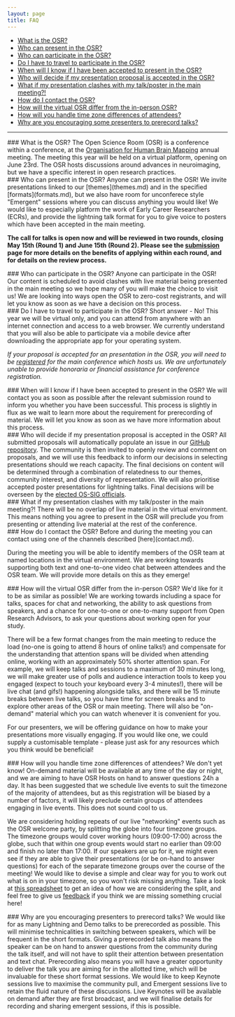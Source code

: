 ```yaml
---
layout: page
title: FAQ
---
```


- [What is the OSR?](#what)
- [Who can present in the OSR?](#whopresent)
- [Who can participate in the OSR?](#whovisit)
- [Do I have to travel to participate in the OSR?](#attend)
- [When will I know if I have been accepted to present in the OSR?](#when)
- [Who will decide if my presentation proposal is accepted in the OSR?](#decide)
- [What if my presentation clashes with my talk/poster in the main meeting?!](#clash)
- [How do I contact the OSR?](#contact)
- [How will the virtual OSR differ from the in-person OSR?](#virtual)
- [How will you handle time zone differences of attendees?](#time-zones)
- [Why are you encouraging some presenters to prerecord talks?](#prerecord)

---



<div id='what'></div>
### What is the OSR?
The Open Science Room (OSR) is a conference within a conference, at the <a href="https://www.humanbrainmapping.org/">Organisation for Human Brain Mapping</a> annual meeting. The meeting this year will be held on a virtual platform, opening on June 23rd. The OSR hosts discussions around advances in neuroimaging, but we have a specific interest in open research practices.

<div id='whopresent'></div>
### Who can present in the OSR?
Anyone can present in the OSR! We invite presentations linked to our [themes](themes.md) and in the specified [formats](formats.md),
but we also have room for unconferece style "Emergent" sessions where you can discuss anything you would like! We would like to especially platform the work of Early Career Researchers (ECRs), and provide the lightning talk format for you to give voice to posters which have been accepted in the main meeting.

**The call for talks is open now and will be reviewed in two rounds, closing May 15th (Round 1) and June 15th (Round 2). Please see the [submission](submit.md) page for more details on the benefits of applying within each round, and for details on the review process.**

<div id='whovisit'></div>
### Who can participate in the OSR?
Anyone can participate in the OSR! Our content is scheduled to avoid clashes with live material being presented in the main meeting so we hope many of you will make the choice to visit us! We are looking into ways open the OSR to zero-cost registrants, and will let you know as soon as we have a decision on this process.

<div id='attend'></div>
### Do I have to travel to participate in the OSR?
Short answer - No! This year we will be virtual only, and you can attend from anywhere with an internet connection and access to a web browser. We currently understand that you will also be able to participate via a mobile device after downloading the appropriate app for your operating system.

*If your proposal is accepted for an presentation in the OSR, you will need to be <a href="https://www.humanbrainmapping.org/i4a/pages/index.cfm?pageid=3969">registered</a> for the main conference which hosts us. We are unfortunately unable to provide honoraria or financial assistance for conference registration.*

<div id='when'></div>
### When will I know if I have been accepted to present in the OSR?
We will contact you as soon as possible after the relevant submission round to inform you whether you have been successful. This process is slightly in flux as we wait to learn more about the requirement for prerecording of material. We will let you know as soon as we have more information about this process.

<div id='decide'></div>
### Who will decide if my presentation proposal is accepted in the OSR?
All submitted proposals will automatically populate an issue in our <a href="https://github.com/ohbm/osr2020">GitHub repository</a>. The community is then invited to openly review and comment on proposals, and we will use this feedback to inform our decisions in selecting presentations should we reach capacity. The final decisions on content will be determined through a combination of relatedness to our themes, community interest, and diversity of representation. We will also prioritise accepted poster presentations for lightning talks. Final decisions will be overseen by the <a href="https://ossig.netlify.com/">elected OS-SIG officials</a>.

<div id='clash'></div>
### What if my presentation clashes with my talk/poster in the main meeting?!
There will be no overlap of live material in the virtual environment. This means nothing you agree to present in the OSR will preclude you from presenting or attending live material at the rest of the conference.

<div id='contact'></div>
### How do I contact the OSR?
Before and during the meeting you can contact using one of the channels described [here](contact.md).

During the meeting you will be able to identify members of the OSR team at named locations in the virtual environment. We are working towards supporting both text and one-to-one video chat between attendees and the OSR team. We will provide more details on this as they emerge!

<div id='virtual'></div>
### How will the virtual OSR differ from the in-person OSR?
We'd like for it to be as similar as possible! We are working towards including a space for talks, spaces for chat and networking, the ability to ask questions from speakers, and a chance for one-to-one or one-to-many support from Open Research Advisors, to ask your questions about working open for your study.

There will be a few format changes from the main meeting to reduce the load (no-one is going to attend 8 hours of online talks!) and compensate for the understanding that attention spans will be divided when attending online, working with an approximately 50% shorter attention span. For example, we will keep talks and sessions to a maximum of 30 minutes long, we will make greater use of polls and audience interaction tools to keep you engaged (expect to touch your keyboard every 3-4 minutes!), there will be live chat (and gifs!) happening alongside talks, and there will be 15 minute breaks between live talks, so you have time for screen breaks and to explore other areas of the OSR or main meeting. There will also be "on-demand" material which you can watch whenever it is convenient for you.

For our presenters, we will be offering guidance on how to make your presentations more visually engaging. If you would like one, we could supply a customisable template - please just ask for any resources which you think would be beneficial!

<div id='time-zones'></div>
### How will you handle time zone differences of attendees?
We don't yet know! On-demand material will be available at any time of the day or night, and we are aiming to have OSR Hosts on hand to answer questions 24h a day. It has been suggested that we schedule live events to suit the timezone of the majority of attendees, but as this registration will be biased by a number of factors, it will likely preclude certain groups of attendees engaging in live events. This does not sound cool to us.

We are considering holding repeats of our live "networking" events such as the OSR welcome party, by splitting the globe into four timezone groups. The timezone groups would cover working hours (09:00-17:00) across the globe, such that within one group events would start no earlier than 09:00 and finish no later than 17:00. If our speakers are up for it, we might even see if they are able to give their presentations (or be on-hand to answer questions) for each of the separate timezone groups over the course of the meeting! We would like to devise a simple and clear way for you to work out what is on in your timezone, so you won't risk missing anything. Take a look at [this spreadsheet](https://docs.google.com/spreadsheets/d/1FSy61YJOPPWpqq-wkV4RRwdWT9Im_8chrtxiOkmlmPQ/edit?usp=sharing) to get an idea of how we are considering the split, and feel free to give us [feedback](contact.md) if you think we are missing something crucial here!

<div id='prerecord'></div>
### Why are you encouraging presenters to prerecord talks?
We would like for as many Lightning and Demo talks to be prerecorded as possible. This will minimise technicalities in switching between speakers, which will be frequent in the short formats. Giving a prerecorded talk also means the speaker can be on hand to answer questions from the community during the talk itself, and will not have to split their attention between presentation and text chat. Prerecording also means you will have a greater opportunity to deliver the talk you are aiming for in the allotted time, which will be invaluable for these short format sessions. We would like to keep Keynote sessions live to maximise the community pull, and Emergent sessions live to retain the fluid nature of these discussions. Live Keynotes will be available on demand after they are first broadcast, and we will finalise details for recording and sharing emergent sessions, if this is possible.

